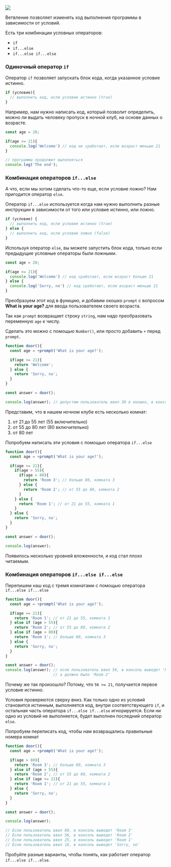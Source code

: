 ![](https://course-qa-basics.s3.us-west-1.amazonaws.com/if-else-girl.png)

Ветвление позволяет изменять ход выполнения программы в зависимости от условий.

Есть три комбинации условных операторов:

* `if`
* `if...else`
* `if...else if...else`

### Одиночный оператор `if`

Оператор `if` позволяет запускать блок кода, когда указанное условие истинно.


```javascript
if (условие){
  // выполнить код, если условие истинно (true)
}
```

Например, нам нужно написать код, который позволит определить, можно ли выдать человеку пропуск в ночной клуб, на основе данных о возрасте.

```javascript
const age = 20;

if(age >= 21){
  console.log('Welcome') // код не сработает, если возраст меньше 21
}

// программа продолжит выполняться
console.log('The end');

```
### Комбинация операторов `if...else`
А что, если мы хотим сделать что-то еще, если условие ложно? Нам пригодится оператор `else`.

Оператор `if...else` используется когда нам нужно выполнить разные инструкции в зависимости от того или условие истинно, или ложно.

```javascript
if (условие) {
  // выполнить код, если условие истинно (true)
} else {
  // выполнить код, если условие ложно (false)
}
```

Используя оператор `else`, вы можете запустить блок кода, только если предыдущие условные операторы были ложными.

```javascript
const age = 20;

if(age >= 21){
  console.log('Welcome') // код сработает, если возраст больше 21
} else {
  console.log('Sorry, no') // код сработает, если возраст меньше 21
}
```

Преобразуем этот код в функцию, и добавим окошко `prompt` с вопросом **What is your age?** для ввода пользователем своего возраста.

Так как `prompt` возвращает строку `string`, нам надо преобразовать переменную `age` к числу.

Сделать это можно с помощью `Number()`, или просто добавить `+` перед `prompt`.

```javascript
function door(){
  const age = +prompt('What is your age?');

  if(age >= 21){
    return 'Welcome';
  } else {
    return 'Sorry, no';
  }
}

const answer = door();

console.log(answer); // допустим пользователь ввел 30 в окошко, в консоль выведет 'Welcome'
```

Представим, что в нашем ночном клубе есть несколько комнат:

1. от 21 до 55 лет (55 включительно)
2. от 55 до 80 лет (80 включительно)
3. от 80 лет

Попробуем написать эти условия с помощью оператора `if...else`

```javascript
function door(){
  const age = +prompt('What is your age?');

  if(age >= 21){
    if(age > 55){
      if(age > 80){
        return 'Room 3'; // больше 80, комната 3
      } else {
        return 'Room 2'; // от 55 до 80, комната 2
      }
    } else {
      return 'Room 1'; // от 21 до 55, комната 1
    }
  } else {
    return 'Sorry, no';
  }
}

const answer = door();

console.log(answer);
```

Появилось несколько уровней вложенности, и код стал плохо читаемым.

### Комбинация операторов `if...else if...else`

Перепишем наш код с тремя комнатами с помощью оператора `if...else if...else`

```javascript
function door(){
  const age = +prompt('What is your age?');

  if(age >= 21){ 
    return 'Room 1'; // от 21 до 55, комната 1
  } else if (age > 55){
    return 'Room 2'; // от 55 до 80, комната 2
  } else if (age > 80){
    return 'Room 1'; // больше 80, комната 3
  } else {
    return 'Sorry, no';
  }
}

const answer = door();
console.log(answer); // если пользователь ввел 56, в консоль выведет 'Room 1'
                     // а должно было 'Room 2'
```

Почему же так произошло? Потому, что `56 >= 21`, получается первое условие истинно.

Условия проверяются сверху вниз. Как только одно из условий становится истинным, выполняется код, внутри соответствующего `if`, и остальная часть оператора `if...else if...else` игнорируется. Если ни одно из условий не выполняется, будет выполнен последний оператор `else`.

Попробуем переписать код, чтобы нам возвращались правильные номера комнат

```javascript
function door(){
  const age = +prompt('What is your age?');

  if(age > 80){ 
    return 'Room 3'; // больше 80, комната 3
  } else if (age > 55){
    return 'Room 2'; // от 55 до 80, комната 2
  } else if (age >= 21){
    return 'Room 1'; // от 21 до 55, комната 1
  } else {
    return 'Sorry, no';
  }
}

const answer = door();

console.log(answer); 

// Если пользователь ввел 80, в консоль выведет 'Room 3'
// Если пользователь ввел 56, в консоль выведет 'Room 2'
// Если пользователь ввел 25, в консоль выведет 'Room 1'
// Если пользователь ввел 18, в консоль выведет 'Sorry, no'
```

Пробуйте разные варианты, чтобы понять, как работает оператор `if...else if...else`.
